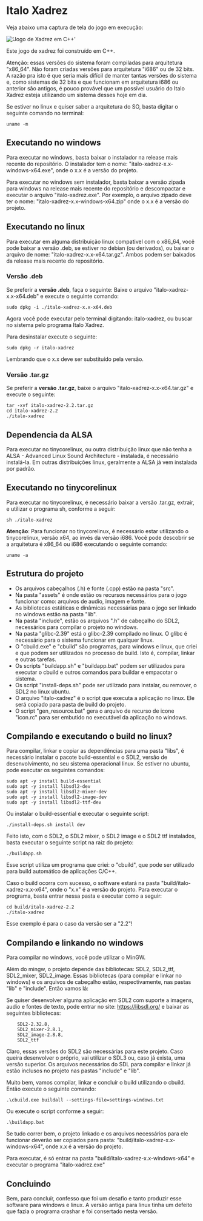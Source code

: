 # Italo Xadrez

Veja abaixo uma captura de tela do jogo em execução:

!['Jogo de Xadrez em C++'](xadrez-em-cpp.png)

Este jogo de xadrez foi construído em C++. 


Atenção: essas versões do sistema foram compiladas para arquitetura "x86_64". Não foram criadas versões para arquitetura "i686" ou de 32 bits. A razão pra isto é que seria mais 
difícil de manter tantas versões do sistema e, como sistemas de 32 bits e que funcionam em arquitetura i686 ou anterior são antigos, é pouco provável que um possível usuário do 
Italo Xadrez esteja utilizando um sistema desses hoje em dia.

Se estiver no linux e quiser saber a arquitetura do SO, basta digitar o seguinte comando 
no terminal:

```
uname -m
```

## Executando no windows

Para executar no windows, basta baixar o instalador na release mais recente do repositório. O instalador tem o nome: "italo-xadrez-x.x-windows-x64.exe", onde o x.x é a versão do projeto. 

Para executar no windows sem instalador, basta baixar a versão zipada para windows na release mais recente do repositório e descompactar e executar o arquivo "italo-xadrez.exe". Por exemplo, o arquivo zipado deve ter o nome: "italo-xadrez-x.x-windows-x64.zip" onde o x.x é a versão do projeto.

## Executando no linux

Para executar em alguma distribuição linux compativel com o x86_64, você pode baixar a versão .deb, se estiver no debian (ou derivados), ou baixar o arquivo de nome: "italo-xadrez-x.x-x64.tar.gz". Ambos podem ser baixados da release mais recente do repositório.

### Versão .deb

Se preferir a <b>versão .deb</b>, faça o seguinte: Baixe o arquivo "italo-xadrez-x.x-x64.deb" e execute o seguinte comando:

```
sudo dpkg -i ./italo-xadrez-x.x-x64.deb
```

Agora você pode executar pelo terminal digitando: italo-xadrez, ou buscar no sistema pelo programa Italo Xadrez.

Para desinstalar execute o seguinte:

```
sudo dpkg -r italo-xadrez
```

Lembrando que o x.x deve ser substituído pela versão.

### Versão .tar.gz

Se preferir a <b>versão .tar.gz</b>, baixe o arquivo "italo-xadrez-x.x-x64.tar.gz" e execute o seguinte:

```
tar -xvf italo-xadrez-2.2.tar.gz
cd italo-xadrez-2.2
./italo-xadrez
```

## Dependencia da ALSA

Para executar no tinycorelinux, ou outra distribuição linux que não tenha a ALSA - Advanced Linux Sound Architecture - instalada, é necessário instalá-la. Em outras distribuições linux, geralmente a ALSA já vem instalada por padrão.

## Executando no tinycorelinux

Para executar no tinycorelinux, é necessário baixar a versão .tar.gz, extrair, e utilizar o programa sh, conforme a seguir:

```
sh ./italo-xadrez
```

<b>Atenção</b>: Para funcionar no tinycorelinux, é necessário estar utilizando o tinycorelinux, versão x64, ao invés da versão i686. Você pode descobrir se a arquitetura é x86_64 ou i686 executando o seguinte comando:

```
uname -a
```

## Estrutura do projeto

<ul>
	<li>Os arquivos cabeçalhos (.h) e fonte (.cpp) estão na pasta "src".</li>
	<li>Na pasta "assets" é onde estão os recursos necessários para o jogo funcionar como: arquivos de audio, imagem e fonte.</li>
	<li>As bibliotecas estáticas e dinâmicas necessárias para o jogo ser linkado no windows estão na pasta "lib".</li>
    <li>Na pasta "include", estão os arquivos ".h" de cabeçalho do SDL2, necessários para compilar o projeto no windows.</li>
    <li>Na pasta "glibc-2.39" está o glibc-2.39 compilado no linux. O glibc é necessário para o sistema 
    funcionar em qualquer linux.</li>
    <li>O "cbuild.exe" e "cbuild" são programas, para windows e linux, que criei e que podem ser utilizados no processo de build. Isto é, compilar, linkar e outras tarefas.</li>
    <li>Os scripts "buildapp.sh" e "buildapp.bat" podem ser utilizados para executar o cbuild e outros comandos para buildar e empacotar o sistema.</li>
    <li>Os script "install-deps.sh" pode ser utilizado para instalar, ou remover, o SDL2 no linux ubuntu.</li>
    <li>O arquivo "italo-xadrez" é o script que executa a aplicação no linux. Ele será copiado para pasta de build do projeto.</li>
    <li>O script "gen_resource.bat" gera o arquivo de recurso de icone "icon.rc" para ser embutido no executável da aplicação no windows.</li>
</ul>
				
## Compilando e executando o build no linux?

Para compilar, linkar e copiar as dependências para uma pasta "libs", é necessário 
instalar o pacote build-essential e o SDL2, versão de desenvolvimento, no seu sistema operacional linux. Se estiver no ubuntu, pode executar os seguintes comandos:

```
sudo apt -y install build-essential
sudo apt -y install libsdl2-dev
sudo apt -y install libsdl2-mixer-dev
sudo apt -y install libsdl2-image-dev
sudo apt -y install libsdl2-ttf-dev
```

Ou instalar o build-essential e executar o seguinte script:

```
./install-deps.sh install dev
```

Feito isto, com o SDL2, o SDL2 mixer, o SDL2 image e o SDL2 ttf instalados, basta 
executar o seguinte script na raiz do projeto:

```
./buildapp.sh
```

Esse script utiliza um programa que criei: o "cbuild", que pode ser utilizado 
para build automático de aplicações C/C++.

Caso o build ocorra com sucesso, o software estará na pasta "build/italo-xadrez-x.x-x64", onde o "x.x" é a versão do projeto. Para executar o programa, basta entrar nessa pasta e executar como a seguir:

```
cd build/italo-xadrez-2.2
./italo-xadrez
```

Esse exemplo é para o caso da versão ser a "2.2"!

## Compilando e linkando no windows

Para compilar no windows, você pode utilizar o MinGW. 

Além do mingw, o projeto depende das bibliotecas: SDL2, SDL2_ttf, SDL2_mixer, SDL2_image. Essas bibliotecas (para compilar e linkar no windows) e os arquivos de cabeçalho estão, respectivamente, nas pastas "lib" e "include". Então vamos lá:

Se quiser desenvolver alguma aplicação em SDL2 com suporte a imagens, audio e fontes de texto, pode entrar no site: https://libsdl.org/ e baixar as seguintes bibliotecas:

```
	SDL2-2.32.8, 
	SDL2_mixer-2.8.1, 
	SDL2_image-2.8.8,
    SDL2_ttf
```

Claro, essas versões do SDL2 são necessárias para este projeto. Caso queira desenvolver o próprio, vai utilizar o SDL3 ou, caso já exista, uma versão superior. Os arquivos necessários do SDL para compilar e linkar já estão inclusos no projeto nas pastas "include" e "lib".
		
Muito bem, vamos compilar, linkar e concluír o build utilizando o cbuild. Então execute o seguinte comando:

```
.\cbuild.exe buildall --settings-file=settings-windows.txt
```

Ou execute o script conforme a seguir:

```
.\buildapp.bat
```

Se tudo correr bem, o projeto linkado e os arquivos necessários para ele funcionar deverão ser copiados para pasta: "build/italo-xadrez-x.x-windows-x64", onde x.x é a versão do projeto.

Para executar, é só entrar na pasta "build/italo-xadrez-x.x-windows-x64" e executar o programa "italo-xadrez.exe"

## Concluindo

Bem, para concluír, confesso que foi um desafio e tanto produzir esse software para 
windows e linux. A versão antiga para linux tinha um defeito que fazia o programa crashar e foi consertado nesta versão.